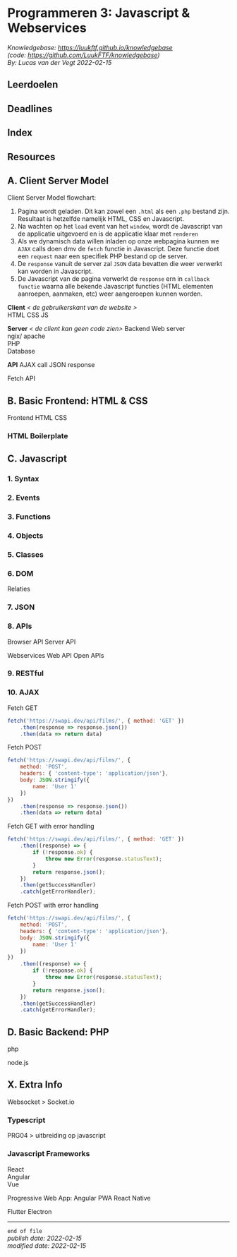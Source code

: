 # Programmeren 3: Javascript & Webservices
*Knowledgebase: https://luukftf.github.io/knowledgebase*  
*(code: https://github.com/LuukFTF/knowledgebase)*  
*By: Lucas van der Vegt*
*2022-02-15*
<!-- Editted by: NAME, NAME, NAME -->

## Leerdoelen

## Deadlines

## Index

## Resources

## A. Client Server Model
Client Server Model flowchart:
1. Pagina wordt geladen. Dit kan zowel een `.html` als een `.php` bestand zijn. Resultaat is hetzelfde namelijk HTML, CSS en Javascript.
2. Na wachten op het `load` event van het `window`, wordt de Javascript van de applicatie uitgevoerd en is de applicatie klaar met `renderen`
3. Als we dynamisch data willen inladen op onze webpagina kunnen we `AJAX` calls doen dmv de `fetch` functie in Javascript. Deze functie doet een `request` naar een specifiek PHP bestand op de server.
4. De `response` vanuit de server zal `JSON` data bevatten die weer verwerkt kan worden in Javascript.
5. De Javascript van de pagina verwerkt de `response` ern in `callback functie` waarna alle bekende Javascript functies (HTML elementen aanroepen, aanmaken, etc) weer aangeroepen kunnen worden.

**Client** *< de gebruikerskant van de website >*  
HTML CSS JS

**Server** *< de client kan geen code zien>*
Backend
Web server  
ngix/ apache  
PHP  
Database  

**API**
AJAX call
JSON response  

Fetch API


## B. Basic Frontend: HTML & CSS

Frontend
HTML 
CSS  

### HTML Boilerplate


## C. Javascript

### 1. Syntax

### 2. Events

### 3. Functions

### 4. Objects

### 5. Classes

### 6. DOM

Relaties

### 7. JSON

### 8. APIs 
Browser API
Server API

Webservices 
Web API
Open APIs


### 9. RESTful

### 10. AJAX

Fetch GET
```js
fetch('https://swapi.dev/api/films/', { method: 'GET' })
    .then(response => response.json())
    .then(data => return data)
```

Fetch POST
```js
fetch('https://swapi.dev/api/films/', { 
    method: 'POST',
    headers: { 'content-type': 'application/json'},
    body: JSON.stringify({
        name: 'User 1'
    })
})
    .then(response => response.json())
    .then(data => return data)
```


Fetch GET with error handling
```js
fetch('https://swapi.dev/api/films/', { method: 'GET' })
    .then((response) => {
        if (!response.ok) {
            throw new Error(response.statusText);
        }
        return response.json();
    })
    .then(getSuccessHandler)
    .catch(getErrorHandler);
```

Fetch POST with error handling
```js
fetch('https://swapi.dev/api/films/', { 
    method: 'POST',
    headers: { 'content-type': 'application/json'},
    body: JSON.stringify({
        name: 'User 1'
    })
})
    .then((response) => {
        if (!response.ok) {
            throw new Error(response.statusText);
        }
        return response.json();
    })
    .then(getSuccessHandler)
    .catch(getErrorHandler);
```


## D. Basic Backend: PHP

php

node.js

## X. Extra Info

Websocket > Socket.io  

### Typescript

PRG04 > uitbreiding op javascript

### Javascript Frameworks

React  
Angular  
Vue    

Progressive Web App:
Angular PWA
React Native

Flutter
Electron  

---
`end of file`  
*publish date: 2022-02-15*  
*modified date: 2022-02-15*  
  
<!-- LINKS -->
[google]: https://www.google.com  